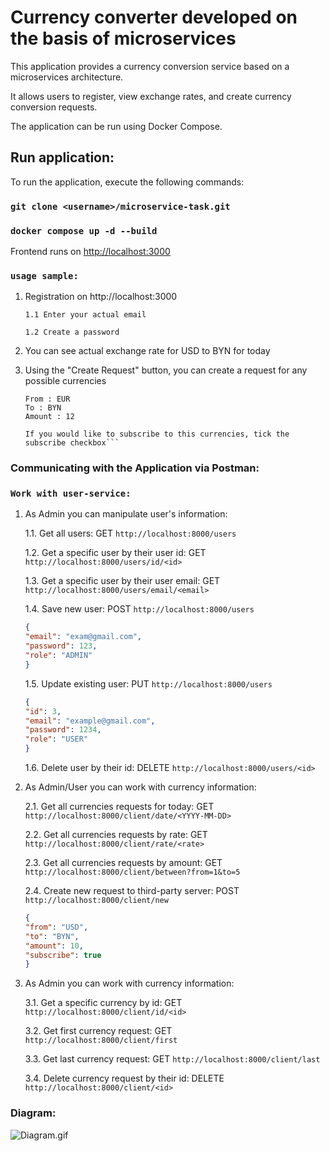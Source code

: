 # Currency converter developed on the basis of microservices

This application provides a currency conversion service based on a microservices architecture. 

It allows users to register, view exchange rates, and create currency conversion requests. 

The application can be run using Docker Compose.

## Run application:

To run the application, execute the following commands:

### `git clone <username>/microservice-task.git`

### `docker compose up -d --build`

Frontend runs on [http://localhost:3000](http://localhost:3000)

### `usage sample:`

1. Registration on http://localhost:3000
    
   `1.1 Enter your actual email`

    `1.2 Create a password`
2. You can see actual exchange rate for USD to BYN for today
3. Using the "Create Request" button, you can create a request for any possible currencies
    ```Sample:
    From : EUR
    To : BYN
    Amount : 12
    
    If you would like to subscribe to this currencies, tick the subscribe checkbox```

### Communicating with the Application via Postman:

### `Work with user-service:`

1. As Admin you can manipulate user's information:

    1.1. Get all users: GET `http://localhost:8000/users`

    1.2. Get a specific user by their user id: GET `http://localhost:8000/users/id/<id>`
    
    1.3. Get a specific user by their user email: GET `http://localhost:8000/users/email/<email>`
    
    1.4. Save new user: POST `http://localhost:8000/users`
    ```json
   {
    "email": "exam@gmail.com",
    "password": 123,
    "role": "ADMIN"
    }
   ```
   1.5. Update existing user: PUT `http://localhost:8000/users`
    ```json
    {
    "id": 3,
    "email": "example@gmail.com",
    "password": 1234,
    "role": "USER"
    }
    ```
   1.6. Delete user by their id: DELETE `http://localhost:8000/users/<id>`


2. As Admin/User you can work with currency information:

    2.1. Get all currencies requests for today: GET `http://localhost:8000/client/date/<YYYY-MM-DD>`
    
    2.2. Get all currencies requests by rate: GET `http://localhost:8000/client/rate/<rate>`

    2.3. Get all currencies requests by amount: GET `http://localhost:8000/client/between?from=1&to=5`

    2.4. Create new request to third-party server: POST `http://localhost:8000/client/new`
    ```json
    {
    "from": "USD",
    "to": "BYN",
    "amount": 10,
    "subscribe": true
    }
    ```

3. As Admin you can work with currency information:
    
    3.1. Get a specific currency by id: GET `http://localhost:8000/client/id/<id>`

    3.2. Get first currency request: GET `http://localhost:8000/client/first`

    3.3. Get last currency request: GET `http://localhost:8000/client/last`

    3.4. Delete currency request by their id: DELETE `http://localhost:8000/client/<id>`

### Diagram:

![Diagram.gif](Diagram.gif)